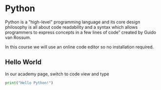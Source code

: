 # Python
Python is a "high-level" programming language and its core design philosophy is all about code readability and a syntax which allows programmers to express concepts in a few lines of code” created by Guido van Rossum.

In this course we will use an online code editor so no installation required.

## Hello World
In our academy page, switch to code view and type
```python
print("Hello Python!")
```
